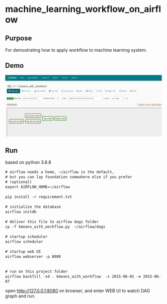 # machine_learning_workflow_on_airflow

## Purpose
For demostrating how to apply workflow to machine learning system.

## Demo

![flowchart](flowchart.png)

## Run

based on python 3.6.8

```
# airflow needs a home, ~/airflow is the default,
# but you can lay foundation somewhere else if you prefer
# (optional)
export AIRFLOW_HOME=~/airflow

pip install -r requirement.txt

# initialize the database
airflow initdb

# deliver this file to airflow dags folder
cp -f kmeans_with_workflow.py  ~/airflow/dags

# startup scheduler
airflow scheduler

# startup web UI
airflow webserver -p 8080


# run on this project folder
airflow backfill -sd . kmeans_with_workflow  -s 2015-06-01 -e 2015-06-07

```

open http://127.0.0.1:8080 on browser, and enter WEB UI to watch DAG graph and run.

